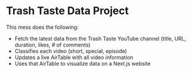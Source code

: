 # Trash Taste Data Project
This mess does the following:
* Fetch the latest data from the Trash Taste YouTube channel (title, URL, duration, likes, # of comments)
* Classifies each video (short, special, episode)
* Updates a live AirTable with all video information
* Uses that AirTable to visualize data on a Next.js website